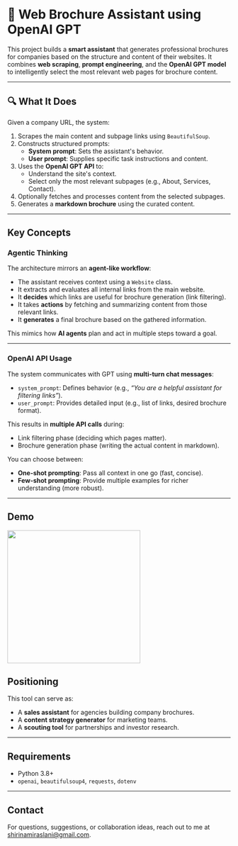 # 📄 Web Brochure Assistant using OpenAI GPT

This project builds a **smart assistant** that generates professional brochures for companies based on the structure and content of their websites. It combines **web scraping**, **prompt engineering**, and the **OpenAI GPT model** to intelligently select the most relevant web pages for brochure content.

---

## 🔍 What It Does

Given a company URL, the system:

1. Scrapes the main content and subpage links using `BeautifulSoup`.
2. Constructs structured prompts:
   - **System prompt**: Sets the assistant's behavior.
   - **User prompt**: Supplies specific task instructions and content.
3. Uses the **OpenAI GPT API** to:
   - Understand the site's context.
   - Select only the most relevant subpages (e.g., About, Services, Contact).
4. Optionally fetches and processes content from the selected subpages.
5. Generates a **markdown brochure** using the curated content.

---

## Key Concepts

### Agentic Thinking

The architecture mirrors an **agent-like workflow**:

- The assistant receives context using a `Website` class.
- It extracts and evaluates all internal links from the main website.
- It **decides** which links are useful for brochure generation (link filtering).
- It takes **actions** by fetching and summarizing content from those relevant links.
- It **generates** a final brochure based on the gathered information.

This mimics how **AI agents** plan and act in multiple steps toward a goal.

---

### OpenAI API Usage

The system communicates with GPT using **multi-turn chat messages**:

- `system_prompt`: Defines behavior (e.g., *“You are a helpful assistant for filtering links”*).
- `user_prompt`: Provides detailed input (e.g., list of links, desired brochure format).

This results in **multiple API calls** during:

- Link filtering phase (deciding which pages matter).
- Brochure generation phase (writing the actual content in markdown).

You can choose between:
- **One-shot prompting**: Pass all context in one go (fast, concise).
- **Few-shot prompting**: Provide multiple examples for richer understanding (more robust).

---
## Demo 
<img src="output.gif" width="300"/>


##  Positioning

This tool can serve as:
- A **sales assistant** for agencies building company brochures.
- A **content strategy generator** for marketing teams.
- A **scouting tool** for partnerships and investor research.

---

##  Requirements

- Python 3.8+
- `openai`, `beautifulsoup4`, `requests`, `dotenv`

---

##  Contact

For questions, suggestions, or collaboration ideas, reach out to me at shirinamiraslani@gmail.com.
